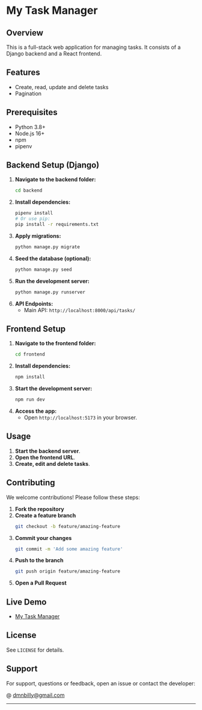 # My Task Manager

## Overview

This is a full-stack web application for managing tasks. It consists of a Django backend and a React frontend.

## Features

- Create, read, update and delete tasks
- Pagination

## Prerequisites

- Python 3.8+
- Node.js 16+
- npm
- pipenv

## Backend Setup (Django)

1. **Navigate to the backend folder:**
   ```sh
   cd backend
   ```
2. **Install dependencies:**
   ```sh
   pipenv install
   # Or use pip:
   pip install -r requirements.txt
   ```
3. **Apply migrations:**
   ```sh
   python manage.py migrate
   ```
4. **Seed the database (optional):**
   ```sh
   python manage.py seed
   ```
5. **Run the development server:**
   ```sh
   python manage.py runserver
   ```
6. **API Endpoints:**
   - Main API: `http://localhost:8000/api/tasks/`

## Frontend Setup

1. **Navigate to the frontend folder:**
   ```sh
   cd frontend
   ```
2. **Install dependencies:**
   ```sh
   npm install
   ```
3. **Start the development server:**
   ```sh
   npm run dev
   ```
4. **Access the app:**
   - Open `http://localhost:5173` in your browser.

## Usage

1. **Start the backend server**.
2. **Open the frontend URL**.
3. **Create, edit and delete tasks**.

## Contributing

We welcome contributions! Please follow these steps:

1. **Fork the repository**
2. **Create a feature branch**
   ```bash
   git checkout -b feature/amazing-feature
   ```
3. **Commit your changes**
   ```bash
   git commit -m 'Add some amazing feature'
   ```
4. **Push to the branch**
   ```bash
   git push origin feature/amazing-feature
   ```
5. **Open a Pull Request**

## Live Demo

- [My Task Manager](https://my-task-manager-peach.vercel.app/)

## License

See `LICENSE` for details.

## Support

For support, questions or feedback, open an issue or contact the developer:

@ dmnbilly@gmail.com

---
